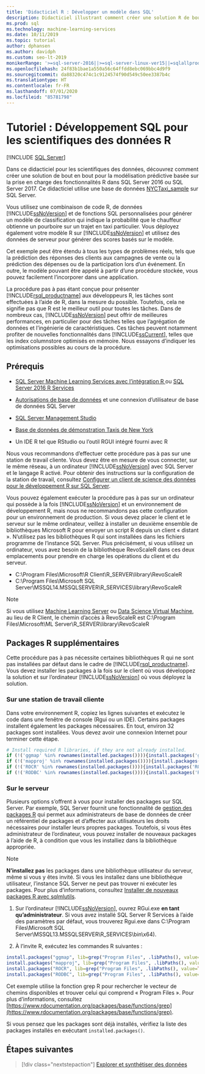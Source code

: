 ```yaml
---
title: 'Didacticiel R : Développer un modèle dans SQL'
description: Didacticiel illustrant comment créer une solution R de bout en bout pour l’analyse dans la base de données.
ms.prod: sql
ms.technology: machine-learning-services
ms.date: 10/11/2019
ms.topic: tutorial
author: dphansen
ms.author: davidph
ms.custom: seo-lt-2019
monikerRange: '>=sql-server-2016||>=sql-server-linux-ver15||=sqlallproducts-allversions'
ms.openlocfilehash: 24f83b1bae1a550a56c64ffdd8ebc069bbc4d9f9
ms.sourcegitcommit: da88320c474c1c9124574f90d549c50ee3387b4c
ms.translationtype: HT
ms.contentlocale: fr-FR
ms.lasthandoff: 07/01/2020
ms.locfileid: "85781798"
---
```

# <a name="tutorial-sql-development-for-r-data-scientists"></a>Tutoriel : Développement SQL pour les scientifiques des données R
 [!INCLUDE [SQL Server](../../includes/applies-to-version/sqlserver.md)]

Dans ce didacticiel pour les scientifiques des données, découvrez comment créer une solution de bout en bout pour la modélisation prédictive basée sur la prise en charge des fonctionnalités R dans SQL Server 2016 ou SQL Server 2017. Ce didacticiel utilise une base de données [NYCTaxi_sample](demo-data-nyctaxi-in-sql.md) sur SQL Server. 

Vous utilisez une combinaison de code R, de données [!INCLUDE[ssNoVersion](../../includes/ssnoversion-md.md)] et de fonctions SQL personnalisées pour générer un modèle de classification qui indique la probabilité que le chauffeur obtienne un pourboire sur un trajet en taxi particulier. Vous déployez également votre modèle R sur [!INCLUDE[ssNoVersion](../../includes/ssnoversion-md.md)] et utilisez des données de serveur pour générer des scores basés sur le modèle.

Cet exemple peut être étendu à tous les types de problèmes réels, tels que la prédiction des réponses des clients aux campagnes de vente ou la prédiction des dépenses ou de la participation lors d’un événement. En outre, le modèle pouvant être appelé à partir d’une procédure stockée, vous pouvez facilement l’incorporer dans une application.

La procédure pas à pas étant conçue pour présenter [!INCLUDE[rsql_productname](../../includes/rsql-productname-md.md)] aux développeurs R, les tâches sont effectuées à l’aide de R, dans la mesure du possible. Toutefois, cela ne signifie pas que R est le meilleur outil pour toutes les tâches. Dans de nombreux cas, [!INCLUDE[ssNoVersion](../../includes/ssnoversion-md.md)] peut offrir de meilleures performances, en particulier pour des tâches telles que l’agrégation de données et l’ingénierie de caractéristiques.  Ces tâches peuvent notamment profiter de nouvelles fonctionnalités dans [!INCLUDE[ssCurrent](../../includes/sscurrent-md.md)], telles que les index columnstore optimisés en mémoire. Nous essayons d’indiquer les optimisations possibles au cours de la procédure.

## <a name="prerequisites"></a>Prérequis

+ [SQL Server Machine Learning Services avec l’intégration R ](../install/sql-machine-learning-services-windows-install.md#verify-installation) ou [SQL Server 2016 R Services](../install/sql-r-services-windows-install.md)

+ [Autorisations de base de données](../security/user-permission.md) et une connexion d’utilisateur de base de données SQL Server

+ [SQL Server Management Studio](https://docs.microsoft.com/sql/ssms/download-sql-server-management-studio-ssms)

+ [Base de données de démonstration Taxis de New York](demo-data-nyctaxi-in-sql.md)

+ Un IDE R tel que RStudio ou l’outil RGUI intégré fourni avec R

Nous vous recommandons d’effectuer cette procédure pas à pas sur une station de travail cliente. Vous devez être en mesure de vous connecter, sur le même réseau, à un ordinateur [!INCLUDE[ssNoVersion](../../includes/ssnoversion-md.md)] avec SQL Server et le langage R activé. Pour obtenir des instructions sur la configuration de la station de travail, consultez [Configurer un client de science des données pour le développement R sur SQL Server](../r/set-up-a-data-science-client.md).

Vous pouvez également exécuter la procédure pas à pas sur un ordinateur qui possède à la fois [!INCLUDE[ssNoVersion](../../includes/ssnoversion-md.md)] et un environnement de développement R, mais nous ne recommandons pas cette configuration pour un environnement de production. Si vous devez placer le client et le serveur sur le même ordinateur, veillez à installer un deuxième ensemble de bibliothèques Microsoft R pour envoyer un script R depuis un client « distant ». N’utilisez pas les bibliothèques R qui sont installées dans les fichiers programme de l’instance SQL Server. Plus précisément, si vous utilisez un ordinateur, vous avez besoin de la bibliothèque RevoScaleR dans ces deux emplacements pour prendre en charge les opérations du client et du serveur.

+ C:\Program Files\Microsoft\R Client\R_SERVER\library\RevoScaleR 
+ C:\Program Files\Microsoft SQL Server\MSSQL14.MSSQLSERVER\R_SERVICES\library\RevoScaleR

> [!NOTE]
> Si vous utilisez [Machine Learning Server](https://docs.microsoft.com/machine-learning-server/) ou [Data Science Virtual Machine](https://docs.microsoft.com/azure/machine-learning/data-science-virtual-machine/), au lieu de R Client, le chemin d’accès à RevoScaleR est C:\Program Files\Microsoft\ML Server\R_SERVER\library\RevoScaleR

<a name="add-packages"></a>

## <a name="additional-r-packages"></a>Packages R supplémentaires

Cette procédure pas à pas nécessite certaines bibliothèques R qui ne sont pas installées par défaut dans le cadre de [!INCLUDE[rsql_productname](../../includes/rsql-productname-md.md)]. Vous devez installer les packages à la fois sur le client où vous développez la solution et sur l’ordinateur [!INCLUDE[ssNoVersion](../../includes/ssnoversion-md.md)] où vous déployez la solution.

### <a name="on-a-client-workstation"></a>Sur une station de travail cliente

Dans votre environnement R, copiez les lignes suivantes et exécutez le code dans une fenêtre de console (Rgui ou un IDE). Certains packages installent également les packages nécessaires. En tout, environ 32 packages sont installées. Vous devez avoir une connexion Internet pour terminer cette étape.
    
  ```R
  # Install required R libraries, if they are not already installed.
  if (!('ggmap' %in% rownames(installed.packages()))){install.packages('ggmap')}
  if (!('mapproj' %in% rownames(installed.packages()))){install.packages('mapproj')}
  if (!('ROCR' %in% rownames(installed.packages()))){install.packages('ROCR')}
  if (!('RODBC' %in% rownames(installed.packages()))){install.packages('RODBC')}
  ```

### <a name="on-the-server"></a>Sur le serveur

Plusieurs options s’offrent à vous pour installer des packages sur SQL Server. Par exemple, SQL Server fournit une fonctionnalité de [gestion des packages R](../package-management/install-additional-r-packages-on-sql-server.md) qui permet aux administrateurs de base de données de créer un référentiel de packages et d’affecter aux utilisateurs les droits nécessaires pour installer leurs propres packages. Toutefois, si vous êtes administrateur de l’ordinateur, vous pouvez installer de nouveaux packages à l’aide de R, à condition que vous les installiez dans la bibliothèque appropriée.

> [!NOTE]
> **N’installez pas** les packages dans une bibliothèque utilisateur du serveur, même si vous y êtes invité. Si vous les installez dans une bibliothèque utilisateur, l’instance SQL Server ne peut pas trouver ni exécuter les packages. Pour plus d’informations, consultez [Installer de nouveaux packages R avec sqlmlutils](../package-management/install-additional-r-packages-on-sql-server.md).

1. Sur l’ordinateur [!INCLUDE[ssNoVersion](../../includes/ssnoversion-md.md)], ouvrez RGui.exe **en tant qu’administrateur**.  Si vous avez installé SQL Server R Services à l’aide des paramètres par défaut, vous trouverez Rgui.exe dans C:\Program Files\Microsoft SQL Server\MSSQL13.MSSQLSERVER\R_SERVICES\bin\x64).

2. À l’invite R, exécutez les commandes R suivantes :
  
  ```R
  install.packages("ggmap", lib=grep("Program Files", .libPaths(), value=TRUE)[1])
  install.packages("mapproj", lib=grep("Program Files", .libPaths(), value=TRUE)[1])
  install.packages("ROCR", lib=grep("Program Files", .libPaths(), value=TRUE)[1])
  install.packages("RODBC", lib=grep("Program Files", .libPaths(), value=TRUE)[1])
  ```
  Cet exemple utilise la fonction grep R pour rechercher le vecteur de chemins disponibles et trouver celui qui comprend « Program Files ». Pour plus d’informations, consultez [https://www.rdocumentation.org/packages/base/functions/grep](https://www.rdocumentation.org/packages/base/functions/grep).

  Si vous pensez que les packages sont déjà installés, vérifiez la liste des packages installés en exécutant `installed.packages()`.

## <a name="next-steps"></a>Étapes suivantes

> [!div class="nextstepaction"]
> [Explorer et synthétiser des données](walkthrough-view-and-summarize-data-using-r.md)
